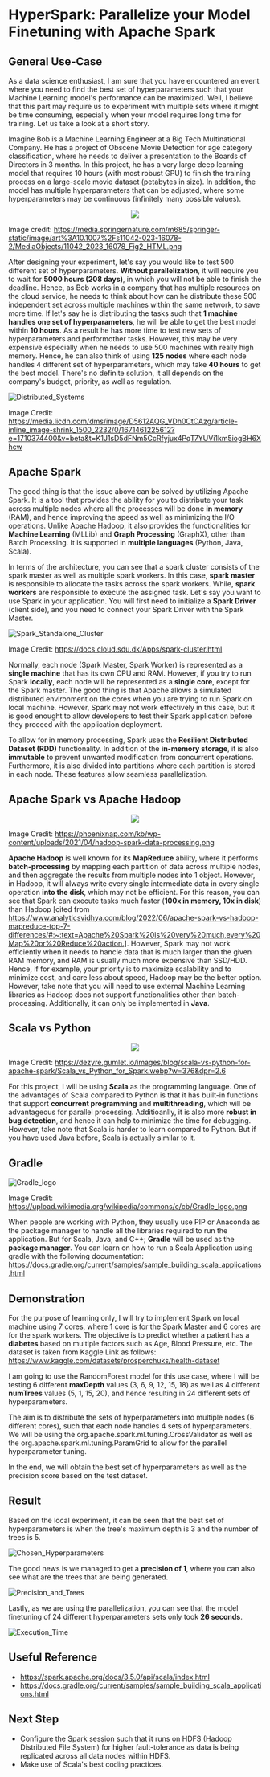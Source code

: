 # HyperSpark: Parallelize your Model Finetuning with Apache Spark


## General Use-Case

As a data science enthusiast, I am sure that you have encountered an event where you need to find the best set of hyperparameters such that your Machine Learning model's performance can be maximized. Well, I believe that this part may require us to experiment with multiple sets where it might be time consuming, especially when your model requires long time for training. Let us take a look at a short story.

Imagine Bob is a Machine Learning Engineer at a Big Tech Multinational Company. He has a project of Obscene Movie Detection for age category classification, where he needs to deliver a presentation to the Boards of Directors in 3 months. In this project, he has a very large deep learning model that requires 10 hours (with most robust GPU) to finish the training process on a large-scale movie dataset (petabytes in size). In addition, the model has multiple hyperparameters that can be adjusted, where some hyperparameters may be continuous (infinitely many possible values). 

<p align="center">
  <img src="./images/Obscenity_Detection_Transformer_Architecture.png" />
</p>

Image credit: https://media.springernature.com/m685/springer-static/image/art%3A10.1007%2Fs11042-023-16078-2/MediaObjects/11042_2023_16078_Fig2_HTML.png

After designing your experiment, let's say you would like to test 500 different set of hyperparameters. **Without parallelization**, it will require you to wait for **5000 hours (208 days)**, in which you will not be able to finish the deadline. Hence, as Bob works in a company that has multiple resources on the cloud service, he needs to think about how can he distribute these 500 independent set across multiple machines within the same network, to save more time. If let's say he is distributing the tasks such that **1 machine handles one set of hyperparameters**, he will be able to get the best model within **10 hours**. As a result he has more time to test new sets of hyperparameters and performother tasks. However, this may be very expensive especially when he needs to use 500 machines with really high memory. Hence, he can also think of using **125 nodes** where each node handles 4 different set of hyperparameters, which may take **40 hours** to get the best model. There's no definite solution, it all depends on the company's budget, priority, as well as regulation.

![Distributed_Systems](./images/Distributed_Systems.jpeg)

Image Credit: https://media.licdn.com/dms/image/D5612AQG_VDh0CtCAzg/article-inline_image-shrink_1500_2232/0/1671461225612?e=1710374400&v=beta&t=K1J1sD5dFNm5CcRfyjux4PqT7YUVi1km5iogBH6Xhcw

## Apache Spark

The good thing is that the issue above can be solved by utilizing Apache Spark. It is a tool that provides the ability for you to distribute your task across multiple nodes where all the processes will be done **in memory** (RAM), and hence improving the speed as well as minimizing the I/O operations. Unlike Apache Hadoop, it also provides the functionalities for **Machine Learning** (MLLib) and **Graph Processing** (GraphX), other than Batch Processing. It is supported in **multiple languages** (Python, Java, Scala).

In terms of the architecture, you can see that a spark cluster consists of the spark master as well as multiple spark workers. In this case, **spark master** is responsible to allocate the tasks across the spark workers. While, **spark workers** are responsible to execute the assigned task. Let's say you want to use Spark in your application. You will first need to initialize a **Spark Driver** (client side), and you need to connect your Spark Driver with the Spark Master. 

![Spark_Standalone_Cluster](./images/Spark_Standalone_Cluster.png)

Image Credit: https://docs.cloud.sdu.dk/Apps/spark-cluster.html

Normally, each node (Spark Master, Spark Worker) is represented as a **single machine** that has its own CPU and RAM. However, if you try to run Spark **locally**, each node will be represented as a **single core**, except for the Spark master. The good thing is that Apache allows a simulated distributed environment on the cores when you are trying to run Spark on local machine. However, Spark may not work effectively in this case, but it is good enought to allow developers to test their Spark application before they proceed with the application deployment.

To allow for in memory processing, Spark uses the **Resilient Distributed Dataset (RDD)** functionality. In addition of the **in-memory storage**, it is also **immutable** to prevent unwanted modification from concurrent operations. Furthermore, it is also divided into partitions where each partition is stored in each node. These features allow seamless parallelization.

## Apache Spark vs Apache Hadoop

<p align="center">
  <img src="./images/hadoop-spark-data-processing.png" />
</p>

Image Credit: https://phoenixnap.com/kb/wp-content/uploads/2021/04/hadoop-spark-data-processing.png

**Apache Hadoop** is well known for its **MapReduce** ability, where it performs **batch-processing** by mapping each partition of data across multiple nodes, and then aggregate the results from multiple nodes into 1 object. However, in Hadoop, it will always write every single intermediate data in every single operation **into the disk**, which may not be efficient. For this reason, you can see that Spark can execute tasks much faster (**100x in memory, 10x in disk**) than Hadoop [cited from https://www.analyticsvidhya.com/blog/2022/06/apache-spark-vs-hadoop-mapreduce-top-7-differences/#:~:text=Apache%20Spark%20is%20very%20much,every%20Map%20or%20Reduce%20action.]. However, Spark may not work efficiently when it needs to hancle data that is much larger than the given RAM memory, and RAM is usually much more expensive than SSD/HDD. Hence, if for example, your priority is to maximize scalability and to minimize cost, and care less about speed, Hadoop may be the better option. However, take note that you will need to use external Machine Learning libraries as Hadoop does not support functionalities other than batch-processing. Additionally, it can only be implemented in **Java**.

## Scala vs Python

<p align="center">
  <img src="./images/Scala_vs_Python_for_Spark.jpg" />
</p>


Image Credit: https://dezyre.gumlet.io/images/blog/scala-vs-python-for-apache-spark/Scala_vs_Python_for_Spark.webp?w=376&dpr=2.6

For this project, I will be using **Scala** as the programming language. One of the advantages of Scala compared to Python is that it has built-in functions that support **concurrent programming** and **multithreading**, which will be advantageous for parallel processing. Additioanlly, it is also more **robust in bug detection**, and hence it can help to minimize the time for debugging. However, take note that Scala is harder to learn compared to Python. But if you have used Java before, Scala is actually similar to it.

## Gradle

![Gradle_logo](./images/Gradle_logo.png)

Image Credit: https://upload.wikimedia.org/wikipedia/commons/c/cb/Gradle_logo.png

When people are working with Python, they usually use PIP or Anaconda as the package manager to handle all the libraries required to run the application. But for Scala, Java, and C++; **Gradle** will be used as the **package manager**. You can learn on how to run a Scala Application using gradle with the following documentation: https://docs.gradle.org/current/samples/sample_building_scala_applications.html

## Demonstration

For the purpose of learning only, I will try to implement Spark on local machine using 7 cores, where 1 core is for the Spark Master and 6 cores are for the spark workers. The objective is to predict whether a patient has a **diabetes** based on multiple factors such as Age, Blood Pressure, etc. The dataset is taken from Kaggle Link as follows: https://www.kaggle.com/datasets/prosperchuks/health-dataset

I am going to use the RandomForest model for this use case, where I will be testing 6 different **maxDepth** values (3, 6, 9, 12, 15, 18) as well as 4 different **numTrees** values (5, 1, 15, 20), and hence resulting in 24 different sets of hyperparameters. 

The aim is to distribute the sets of hyperparameters into multiple nodes (6 different cores), such that each node handles 4 sets of hyperparameters. We will be using the org.apache.spark.ml.tuning.CrossValidator as well as the org.apache.spark.ml.tuning.ParamGrid to allow for the parallel hyperparameter tuning.

In the end, we will obtain the best set of hyperparameters as well as the precision score based on the test dataset.

## Result

Based on the local experiment, it can be seen that the best set of hyperparameters is when the tree's maximum depth is 3 and the number of trees is 5.

![Chosen_Hyperparameters](./images/Chosen_Hyperparameters.png)

The good news is we managed to get a **precision of 1**, where you can also see what are the trees that are being generated.

![Precision_and_Trees](./images/Precision_and_Trees.png)

Lastly, as we are using the parallelization, you can see that the model finetuning of 24 different hyperparameters sets only took **26 seconds**.

![Execution_Time](./images/Execution_Time.png)

## Useful Reference

- https://spark.apache.org/docs/3.5.0/api/scala/index.html
- https://docs.gradle.org/current/samples/sample_building_scala_applications.html

## Next Step

- Configure the Spark session such that it runs on HDFS (Hadoop Distributed File System) for higher fault-tolerance as data is being replicated across all data nodes within HDFS.
- Make use of Scala's best coding practices.